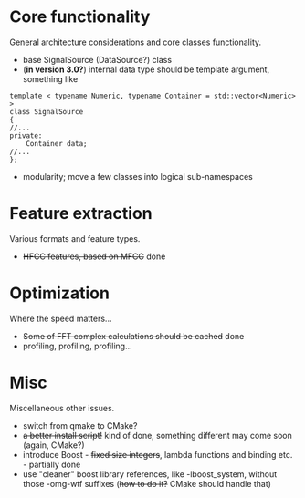# Core functionality #
General architecture considerations and core classes functionality.
  * base SignalSource (DataSource?) class
  * (**in version 3.0?**) internal data type should be template argument, something like
```
template < typename Numeric, typename Container = std::vector<Numeric> >
class SignalSource
{
//...
private:
    Container data;
//...
};
```
  * modularity; move a few classes into logical sub-namespaces


# Feature extraction #
Various formats and feature types.
  * ~~HFCC features, based on MFCC~~ done


# Optimization #
Where the speed matters...
  * ~~Some of FFT complex calculations should be cached~~ done
  * profiling, profiling, profiling...

# Misc #
Miscellaneous other issues.
  * switch from qmake to CMake?
  * ~~a better install script!~~ kind of done, something different may come soon (again, CMake?)
  * introduce Boost - ~~fixed size integers~~, lambda functions and binding etc. - partially done
  * use "cleaner" boost library references, like -lboost\_system, without those -omg-wtf suffixes (~~how to do it?~~ CMake should handle that)